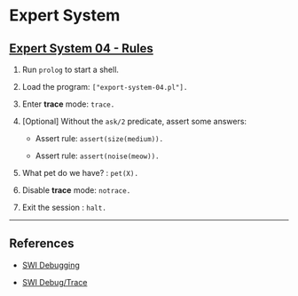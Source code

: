 # Expert System

## [Expert System 04 - Rules](http://pages.cs.wisc.edu/~fischer/cs538.s00/prolog/A5RULES.HTM)

1. Run `prolog` to start a shell.

2. Load the program: `["export-system-04.pl"].`

3. Enter __trace__ mode: `trace.`

4. [Optional] Without the `ask/2` predicate, assert some answers: 

    * Assert rule: `assert(size(medium)).`

    * Assert rule: `assert(noise(meow)).`

6. What pet do we have? : `pet(X).`

7. Disable __trace__ mode: `notrace.`

8. Exit the session : `halt.`

---

## References

* [SWI Debugging](http://www.swi-prolog.org/pldoc/man?section=debugging)

* [SWI Debug/Trace](http://www.swi-prolog.org/pldoc/man?section=debugger)
